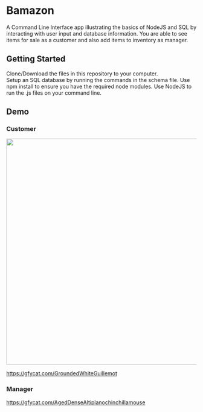 # Bamazon

A Command Line Interface app illustrating the basics of NodeJS and SQL by interacting with user input and database information. You are able to see items for sale as a customer and also add items to inventory as manager.

## Getting Started

Clone/Download the files in this repository to your computer.  
Setup an SQL database by running the commands in the schema file.
Use npm install to ensure you have the required node modules.
Use NodeJS to run the .js files on your command line.  

## Demo  

### Customer

<p align='center'>
<img width='600' src='./images/Bamazon-Customer.mov'>
</p>

https://gfycat.com/GroundedWhiteGuillemot

### Manager
https://gfycat.com/AgedDenseAltiplanochinchillamouse
